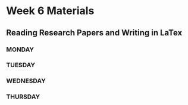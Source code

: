 # Week 6 Materials
## Reading Research Papers and Writing in LaTex
### MONDAY



### TUESDAY



### WEDNESDAY



### THURSDAY


